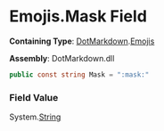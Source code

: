 # Emojis\.Mask Field

**Containing Type**: [DotMarkdown](../../README.md)\.[Emojis](../README.md)

**Assembly**: DotMarkdown\.dll

```csharp
public const string Mask = ":mask:"
```

### Field Value

System\.[String](https://docs.microsoft.com/en-us/dotnet/api/system.string)